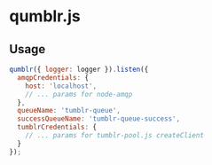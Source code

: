 qumblr.js
=========

## Usage

```javascript
qumblr({ logger: logger }).listen({
  amqpCredentials: {
    host: 'localhost',
    // ... params for node-amqp
  },
  queueName: 'tumblr-queue',
  successQueueName: 'tumblr-queue-success',
  tumblrCredentials: {
    // ... params for tumblr-pool.js createClient
  }
});
```
